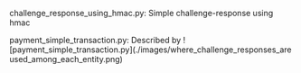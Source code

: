 challenge_response_using_hmac.py: Simple challenge-response using hmac

payment_simple_transaction.py: Described by ![payment_simple_transaction.py](./images/where_challenge_responses_are used_among_each_entity.png)

